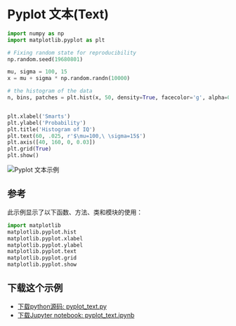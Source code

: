 # Pyplot 文本(Text)

```python
import numpy as np
import matplotlib.pyplot as plt

# Fixing random state for reproducibility
np.random.seed(19680801)

mu, sigma = 100, 15
x = mu + sigma * np.random.randn(10000)

# the histogram of the data
n, bins, patches = plt.hist(x, 50, density=True, facecolor='g', alpha=0.75)


plt.xlabel('Smarts')
plt.ylabel('Probability')
plt.title('Histogram of IQ')
plt.text(60, .025, r'$\mu=100,\ \sigma=15$')
plt.axis([40, 160, 0, 0.03])
plt.grid(True)
plt.show()
```

![Pyplot 文本示例](https://matplotlib.org/_images/sphx_glr_pyplot_text_001.png)

## 参考

此示例显示了以下函数、方法、类和模块的使用：

```python
import matplotlib
matplotlib.pyplot.hist
matplotlib.pyplot.xlabel
matplotlib.pyplot.ylabel
matplotlib.pyplot.text
matplotlib.pyplot.grid
matplotlib.pyplot.show
```

## 下载这个示例
            
- [下载python源码: pyplot_text.py](https://matplotlib.org/_downloads/pyplot_text.py)
- [下载Jupyter notebook: pyplot_text.ipynb](https://matplotlib.org/_downloads/pyplot_text.ipynb)